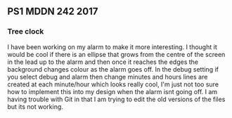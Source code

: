 ## PS1 MDDN 242 2017

### Tree clock

I have been working on my alarm to make it more interesting. I thought it would be cool if there is an ellipse that grows from the centre of the screen in the lead up to the alarm and then once it reaches the edges the background changes colour as the alarm goes off. In the debug setting if you select debug and alarm then change minutes and hours lines are created at each minute/hour which looks really cool, I'm just not too sure how to implement this into my design when the alarm isnt going off.
I am having trouble with Git in that I am trying to edit the old versions of the files but its not working. 
